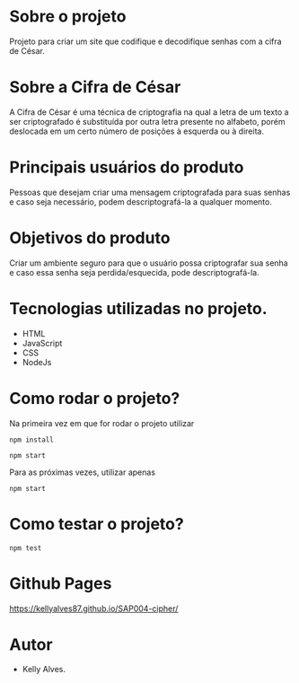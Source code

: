 # Sobre o projeto

Projeto para criar um site que codifique e decodifique senhas com a cifra de César.

# Sobre a Cifra de César

A Cifra de César é uma técnica de criptografia na qual a letra de um texto a ser criptografado é substituída
por outra letra presente no alfabeto, porém deslocada em um certo número de posições à esquerda ou à direita.

# Principais usuários do produto

Pessoas que desejam criar uma mensagem criptografada para suas senhas e caso seja necessário, podem descriptografá-la a qualquer momento.

# Objetivos do produto

Criar um ambiente seguro para que o usuário possa criptografar sua senha e caso essa senha seja perdida/esquecida, pode descriptografá-la.

# Tecnologias utilizadas no projeto.

* HTML
* JavaScript
* CSS
* NodeJs

# Como rodar o projeto?

Na primeira vez em que for rodar o projeto utilizar

```
npm install
```

```
npm start
```
Para as próximas vezes, utilizar apenas

```
npm start
```

# Como testar o projeto?

```
npm test
```
# Github Pages

https://kellyalves87.github.io/SAP004-cipher/

# Autor

* Kelly Alves.
